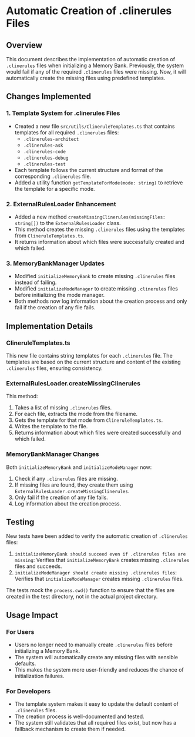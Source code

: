 # Automatic Creation of .clinerules Files

## Overview

This document describes the implementation of automatic creation of `.clinerules` files when initializing a Memory Bank. Previously, the system would fail if any of the required `.clinerules` files were missing. Now, it will automatically create the missing files using predefined templates.

## Changes Implemented

### 1. Template System for .clinerules Files

- Created a new file `src/utils/ClineruleTemplates.ts` that contains templates for all required `.clinerules` files:
  - `.clinerules-architect`
  - `.clinerules-ask`
  - `.clinerules-code`
  - `.clinerules-debug`
  - `.clinerules-test`
- Each template follows the current structure and format of the corresponding `.clinerules` file.
- Added a utility function `getTemplateForMode(mode: string)` to retrieve the template for a specific mode.

### 2. ExternalRulesLoader Enhancement

- Added a new method `createMissingClinerules(missingFiles: string[])` to the `ExternalRulesLoader` class.
- This method creates the missing `.clinerules` files using the templates from `ClineruleTemplates.ts`.
- It returns information about which files were successfully created and which failed.

### 3. MemoryBankManager Updates

- Modified `initializeMemoryBank` to create missing `.clinerules` files instead of failing.
- Modified `initializeModeManager` to create missing `.clinerules` files before initializing the mode manager.
- Both methods now log information about the creation process and only fail if the creation of any file fails.

## Implementation Details

### ClineruleTemplates.ts

This new file contains string templates for each `.clinerules` file. The templates are based on the current structure and content of the existing `.clinerules` files, ensuring consistency.

### ExternalRulesLoader.createMissingClinerules

This method:

1. Takes a list of missing `.clinerules` files.
2. For each file, extracts the mode from the filename.
3. Gets the template for that mode from `ClineruleTemplates.ts`.
4. Writes the template to the file.
5. Returns information about which files were created successfully and which failed.

### MemoryBankManager Changes

Both `initializeMemoryBank` and `initializeModeManager` now:

1. Check if any `.clinerules` files are missing.
2. If missing files are found, they create them using `ExternalRulesLoader.createMissingClinerules`.
3. Only fail if the creation of any file fails.
4. Log information about the creation process.

## Testing

New tests have been added to verify the automatic creation of `.clinerules` files:

1. `initializeMemoryBank should succeed even if .clinerules files are missing`: Verifies that `initializeMemoryBank` creates missing `.clinerules` files and succeeds.
2. `initializeModeManager should create missing .clinerules files`: Verifies that `initializeModeManager` creates missing `.clinerules` files.

The tests mock the `process.cwd()` function to ensure that the files are created in the test directory, not in the actual project directory.

## Usage Impact

### For Users

- Users no longer need to manually create `.clinerules` files before initializing a Memory Bank.
- The system will automatically create any missing files with sensible defaults.
- This makes the system more user-friendly and reduces the chance of initialization failures.

### For Developers

- The template system makes it easy to update the default content of `.clinerules` files.
- The creation process is well-documented and tested.
- The system still validates that all required files exist, but now has a fallback mechanism to create them if needed.
